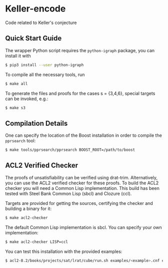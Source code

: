 # Keller-encode
Code related to Keller's conjecture

## Quick Start Guide
The wrapper Python script requires the `python-igraph` package, you
can install it with

```bash
$ pip3 install --user python-igraph
```

To compile all the necessary tools, run

```bash
$ make all
```

To generate the files and proofs for the cases s = {3,4,6}, special
targets can be invoked, e.g.:

```bash
$ make s3
```

## Compilation Details
One can specify the location of the Boost installation in order to
compile the `pprsearch` tool:

```bash
$ make tools/pprsearch/pprsearch BOOST_ROOT=/path/to/boost
```

## ACL2 Verified Checker

The proofs of unsatisfiability can be verified using
drat-trim. Alternatively, you can use the ACL2 verified checker for
these proofs. To build the ACL2 checker you will need a Common Lisp
implementation. This build has been tested with Steel Bank Common Lisp
(sbcl) and Clozure (ccl).

Targets are provided for getting the sources, certifying the checker
and building a binary for it:

```bash
$ make acl2-checker
```

The default Common Lisp implementation is sbcl. You can specify your
own implementation:

```bash
$ make acl2-checker LISP=ccl
```

You can test this installation with the provided examples:

```bash
$ acl2-8.2/books/projects/sat/lrat/cube/run.sh examples/<example>.cnf examples/<example>.clrat examples/<example>-out.cnf
```
